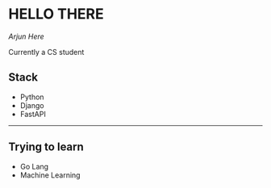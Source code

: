 # HELLO THERE
*Arjun Here*

Currently a CS student
## Stack
* Python
* Django
* FastAPI

---
## Trying to learn
* Go Lang
* Machine Learning
